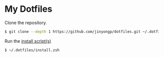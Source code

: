 # My Dotfiles

Clone the repository.

```sh
$ git clone --depth 1 https://github.com/jinyongp/dotfiles.git ~/.dotfiles
```

Run the [install script(s)](install.zsh)

```sh
$ ~/.dotfiles/install.zsh
```

